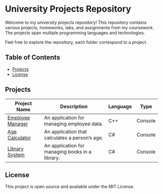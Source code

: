 # University Projects Repository

Welcome to my university projects repository! This repository contains various projects, homeworks, labs, and assignments from my coursework. The projects span multiple programming languages and technologies.

Feel free to explore the repository, each folder correspond to a project.

## Table of Contents

- [Projects](#projects)
- [License](#license)

## Projects

| Project Name                             | Description                                     | Language | Type    |
| ---------------------------------------- | ----------------------------------------------- | -------- | ------- |
| [Employee Manager](/employee-managment/) | An application for managing employee data.      | C++      | Console |
| [Age Calculator](/age-calculator/)       | An application that calculates a person’s age.  | C#       | Console |
| [Library System](/library-managment/)    | An application for managing books in a library. | C#       | Console |

## License

This project is open source and available under the MIT License.

